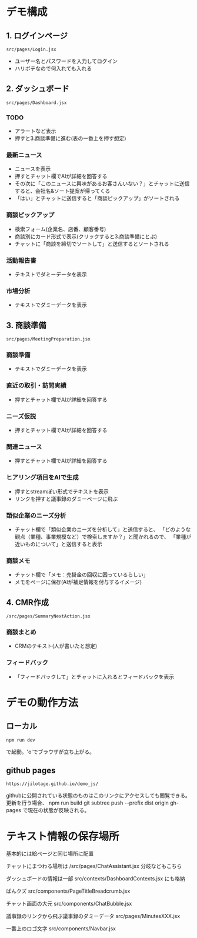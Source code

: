 # デモ構成
## 1. ログインページ
    src/pages/Login.jsx
- ユーザー名とパスワードを入力してログイン
- ハリボテなので何入れても入れる

## 2. ダッシュボード
    src/pages/Dashboard.jsx
### TODO
- アラートなど表示
- 押すと3.商談準備に進む(表の一番上を押す想定)
### 最新ニュース
- ニュースを表示
- 押すとチャット欄でAIが詳細を回答する
- その次に「このニュースに興味があるお客さんいない？」とチャットに送信すると、会社名&ソート提案が帰ってくる
- 「はい」とチャットに送信すると「商談ピックアップ」がソートされる
### 商談ピックアップ
- 検索フォーム(企業名、店番、顧客番号)
- 商談別にカード形式で表示(クリックすると3.商談準備にとぶ)
- チャットに「商談を締切でソートして」と送信するとソートされる

### 活動報告書
- テキストでダミーデータを表示

### 市場分析
- テキストでダミーデータを表示

## 3. 商談準備
    src/pages/MeetingPreparation.jsx
### 商談準備
- テキストでダミーデータを表示

### 直近の取引・訪問実績
- 押すとチャット欄でAIが詳細を回答する

### ニーズ仮説
- 押すとチャット欄でAIが詳細を回答する

### 関連ニュース
- 押すとチャット欄でAIが詳細を回答する

### ヒアリング項目をAIで生成
- 押すとstreamぽい形式でテキストを表示
- リンクを押すと議事録のダミーページに飛ぶ

### 類似企業のニーズ分析
- チャット欄で「類似企業のニーズを分析して」と送信すると、
「どのような観点（業種、事業規模など）で検索しますか？」と聞かれるので、
「業種が近いものについて」と送信すると表示

### 商談メモ
- チャット欄で「メモ：売掛金の回収に困っているらしい」
- メモをページに保存(AIが補足情報を付与するイメージ)

## 4. CMR作成
    /src/pages/SummaryNextAction.jsx
### 商談まとめ
- CRMのテキスト(人が書いたと想定)
### フィードバック
- 「フィードバックして」とチャットに入れるとフィードバックを表示


# デモの動作方法
## ローカル
    npm run dev
で起動。'o'でブラウザが立ち上がる。

## github pages
    https://jilotage.github.io/demo_js/
githubに公開されている状態のものはこのリンクにアクセスしても閲覧できる。
更新を行う場合、
    npm run build
    git subtree push --prefix dist origin gh-pages
で現在の状態が反映される。

# テキスト情報の保存場所
基本的には絵ページと同じ場所に配置

チャットにまつわる場所は
    /src/pages/ChatAssistant.jsx
分岐などもこちら

ダッシュボードの情報は一部
    src/contexts/DashboardContexts.jsx
にも格納

ぱんクズ
    src/components/PageTitleBreadcrumb.jsx

チャット画面の大元
    src/components/ChatBubble.jsx

議事録のリンクから飛ぶ議事録のダミーデータ
    src/pages/MinutesXXX.jsx

一番上のロゴ文字
    src/components/Navbar.jsx